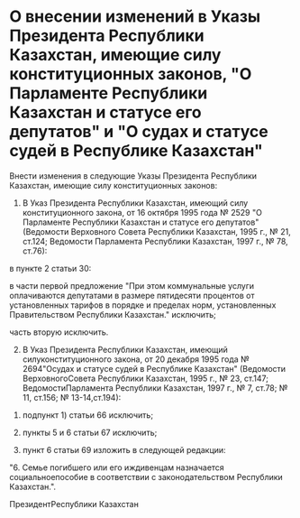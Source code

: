 # О внесении изменений в Указы Президента Республики Казахстан, имеющие силу конституционных законов, "О Парламенте Республики Казахстан и статусе его депутатов" и "О судах и статусе судей в Республике Казахстан"

Внести изменения в следующие Указы Президента Республики Казахстан, имеющие силу конституционных законов:

1. В Указ Президента Республики Казахстан, имеющий силу конституционного закона, от 16 октября 1995 года № 2529 "О Парламенте Республики Казахстан и статусе его депутатов" (Ведомости Верховного Совета Республики Казахстан, 1995 г., № 21, ст.124; Ведомости Парламента Республики Казахстан, 1997 г., № 78, ст.76):

в пункте 2 статьи 30:

в части первой предложение "При этом коммунальные услуги оплачиваются депутатами в размере пятидесяти процентов от установленных тарифов в порядке и пределах норм, установленных Правительством Республики Казахстан." исключить;

часть вторую исключить.

2. В Указ Президента Республики Казахстан, имеющий силуконституционного закона, от 20 декабря 1995 года № 2694"Осудах и статусе судей в Республике Казахстан" (Ведомости ВерховногоСовета Республики Казахстан, 1995 г., № 23, ст.147; ВедомостиПарламента Республики Казахстан, 1997 г., № 7, ст.78; № 11, ст.156; № 13-14,ст.194):

1) подпункт 1) статьи 66 исключить;

2) пункты 5 и 6 статьи 67 исключить;

3) пункт 6 статьи 69 изложить в следующей редакции:

"6. Семье погибшего или его иждивенцам назначается социальноепособие в соответствии с законодательством Республики Казахстан.".

ПрезидентРеспублики Казахстан

